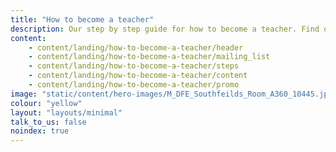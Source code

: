 ```yaml
---
title: "How to become a teacher"
description: Our step by step guide for how to become a teacher. Find out more about checking your qualifications, how to fund your training, and applying to train to be a teacher.
content:
    - content/landing/how-to-become-a-teacher/header
    - content/landing/how-to-become-a-teacher/mailing_list
    - content/landing/how-to-become-a-teacher/steps
    - content/landing/how-to-become-a-teacher/content
    - content/landing/how-to-become-a-teacher/promo
image: "static/content/hero-images/M_DFE_Southfeilds_Room_A360_10445.jpg"
colour: "yellow"
layout: "layouts/minimal"
talk_to_us: false
noindex: true
---
```

